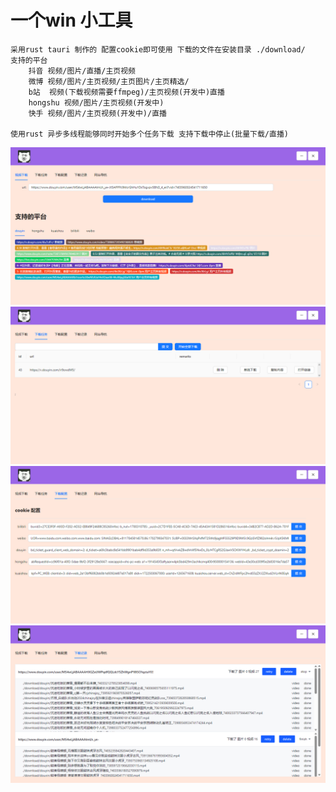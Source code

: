 # 一个win 小工具 
```
采用rust tauri 制作的 配置cookie即可使用 下载的文件在安装目录 ./download/
支持的平台
    抖音 视频/图片/直播/主页视频 
    微博 视频/图片/主页视频/主页图片/主页精选/
    b站  视频(下载视频需要ffmpeg)/主页视频(开发中)直播 
    hongshu 视频/图片/主页视频(开发中)
    快手 视频/图片/主页视频(开发中)/直播

使用rust 异步多线程能够同时开始多个任务下载 支持下载中停止(批量下载/直播)
```
![Alt text](./1.png)
![Alt text](./2.png)
![Alt text](./3.png)
![Alt text](./4.png)


